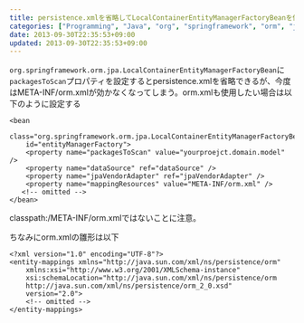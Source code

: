 ```yaml
---
title: persistence.xmlを省略してLocalContainerEntityManagerFactoryBeanを使う際にorm.xmlを設定する方法
categories: ["Programming", "Java", "org", "springframework", "orm", "jpa"]
date: 2013-09-30T22:35:53+09:00
updated: 2013-09-30T22:35:53+09:00
---
```


`org.springframework.orm.jpa.LocalContainerEntityManagerFactoryBean`に`packagesToScan`プロパティを設定するとpersistence.xmlを省略できるが、今度はMETA-INF/orm.xmlが効かなくなってしまう。orm.xmlも使用したい場合は以下のように設定する

    <bean
        class="org.springframework.orm.jpa.LocalContainerEntityManagerFactoryBean"
        id="entityManagerFactory">
        <property name="packagesToScan" value="yourproejct.domain.model" />
        <property name="dataSource" ref="dataSource" />
        <property name="jpaVendorAdapter" ref="jpaVendorAdapter" />
        <property name="mappingResources" value="META-INF/orm.xml" />
       <!-- omitted -->
    </bean>

classpath:/META-INF/orm.xmlではないことに注意。

ちなみにorm.xmlの雛形は以下

    <?xml version="1.0" encoding="UTF-8"?>
    <entity-mappings xmlns="http://java.sun.com/xml/ns/persistence/orm"
        xmlns:xsi="http://www.w3.org/2001/XMLSchema-instance"
        xsi:schemaLocation="http://java.sun.com/xml/ns/persistence/orm
        http://java.sun.com/xml/ns/persistence/orm_2_0.xsd"
        version="2.0">
        <!-- omitted -->
    </entity-mappings>
